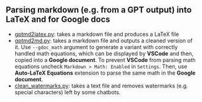 

## Parsing markdown (e.g. from a GPT output) into LaTeX and for Google docs
 - [gptmd2latex.py](gptmd2latex.py): takes a markdown file and produces a LaTeX file
 - [gptmd2md.py](gptmd2md.py): takes a markdown file and outputs a cleaned version of it. Use `--gdoc_math` argument to generate a variant with correctly handled math equations, which can be displayed by **VSCode** and then, copied into a **Google document**. To prevent **VSCode** from parsing math equations uncheck `Markdown > Math: Enabled` in `Settings`. Then, use **Auto-LaTeX Equations** extension to parse the same math in the **Google document**. 
 - [clean_watermarks.py](clean_watermarks.py): takes a text file and removes watermarks (e.g. special characters) left by some chatbots.
